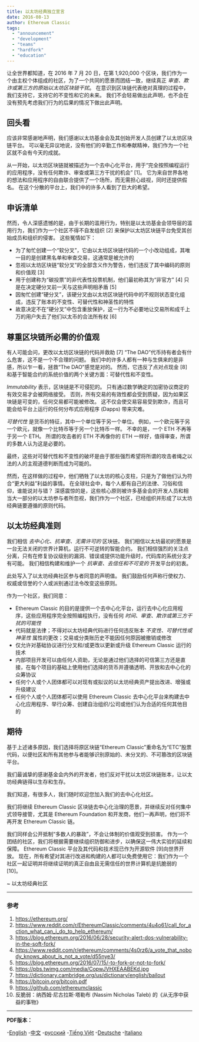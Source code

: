 ```yaml
---
title: 以太坊经典独立宣言
date: 2016-08-13
author: Ethereum Classic
tags:
  - "announcement"
  - "development"
  - "teams"
  - "hardfork"
  - "education"
---
```


让全世界都知道，在 2016 年 7 月 20 日，在第 1,920,000 个区块，我们作为一个由主权个体组成的社区，为了一个共同的愿景而团结一致，继续真正 *审查、欺诈或第三方的原始以太坊区块链干扰*。 在意识到区块链代表绝对真理的过程中，我们支持它，支持它的不变性和它的未来。 我们不会轻易做出此声明，也不会在没有预先考虑我们行为的后果的情况下做出此声明。

## 回头看

应该非常感谢地声明，我们感谢以太坊基金会及其创始开发人员创建了以太坊区块链平台。 可以毫无异议地说，没有他们的辛勤工作和奉献精神，我们作为一个社区就不会有今天的成就。

从一开始，以太坊区块链就被描述为一个去中心化平台，用于“完全按照编程运行的应用程序，没有任何欺诈、审查或第三方干扰的机会” [1]。 它为来自世界各地的想法和应用程序的自由联合提供了一个场所，而无需担心歧视，同时还提供假名。 在这个分散的平台上，我们中的许多人看到了巨大的希望。

## 申诉清单

然而，令人深感遗憾的是，由于长期的滥用行为，特别是以太坊基金会领导层的滥用行为，我们作为一个社区不得不自发组织 [2] 来保护以太坊区块链平台免受其创始成员和组织的侵害。 这些冤情如下：

- 为了匆忙创建一个“软分叉”，它由以太坊区块链代码的一个小改动组成，其唯一目的是创建黑名单和审查交易，这通常是被允许的
- 忽视以太坊区块链“软分叉”的全部含义作为警告，他们违反了其中编码的原则和价值观 [3]
- 用于创建称为“碳投票”的非代表性投票机制，他们最初称其为“非官方” [4] 只是在决定硬分叉前一天与这些声明相矛盾 [5]
- 因匆忙创建“硬分叉”，该硬分叉由以太坊区块链代码中的不规则状态变化组成，违反了账本的不变性、可替代性和神圣性的特性
- 故意决定不在“硬分叉”中包含重放保护，这一行为不必要地让交易所和成千上万的用户失去了他们以太币的合法所有权 [6]

## 尊重区块链所必需的价值观

有人可能会问，更改以太坊区块链的代码并救助 [7] “The DAO”代币持有者会有什么危害，这不是一个不合理的问题。 我们中的许多人都有一种与生俱来的是非感，所以乍一看，拯救“The DAO”感觉是对的。 然而，它违反了点对点现金 [8] 和基于智能合约的系统价值的两个关键方面：可替代性和不变性。

*Immutability* 表示，区块链是不可侵犯的。 只有通过数学确定的加密协议商定的有效交易才会被网络接受。 否则，所有交易的有效性都会受到质疑，因为如果区块链是可变的，任何交易都可能被修改。 这不仅会使交易容易受到欺诈，而且可能会给平台上运行的任何分布式应用程序 (Dapps) 带来灾难。

*可替代性* 是货币的特征，其中一个单位等于另一个单位。 例如，一个欧元等于另一个欧元，就像一个比特币等于另一个比特币一样。 不幸的是，一个 ETH 不再等于另一个 ETH。 所谓的攻击者的 ETH 不再像你的 ETH 一样好，值得审查，所谓的多数人认为这是必要的。

最终，这些对可替代性和不变性的破坏是由于那些强烈希望将所谓的攻击者绳之以法的人的主观道德判断而成为可能的。

然而，在这样做的过程中，他们牺牲了以太坊的核心支柱，只是为了做他们认为符合“更大利益”利益的事情。 在全球社会中，每个人都有自己的法律、习俗和信仰，谁能说对与错？ 深感震惊的是，这些核心原则被许多基金会的开发人员和相当大一部分的以太坊参与者所忽视，我们作为一个社区，已经组织并形成了以太坊经典链要遵循的原则代码。

## 以太坊经典准则

我们相信 *去中心化、抗审查、无需许可的* 区块链。 我们相信以太坊最初的愿景是一台无法关闭的世界计算机，运行不可逆转的智能合约。 我们相信强烈的关注点分离，只有在修复协议级别的漏洞、错误或提供功能升级时，代码库的系统分支才有可能。 我们相信构建和维护一个 *抗审查、去信任和不可变的* 开发平台的初衷。

此处写入了以太坊经典社区参与者同意的声明值。 我们鼓励任何声称行使权力、权威或信誉的个人或派别通过法令改变这些原则。

作为一个社区，我们同意：

- Ethereum Classic 的目的是提供一个去中心化平台，运行去中心化应用程序，这些应用程序完全按照编程执行，没有任何 *时间、审查、欺诈或第三方干扰的可能性*
- 代码就是法律；不得对以太坊经典代码进行任何违反账本 *不变性、可替代性或神圣性* 属性的更改；交易或分类账历史不能因任何原因被撤销或修改
- 仅允许对基础协议进行分叉和/或更改以更新或升级 Ethereum Classic 运行的技术
- 内部项目开发可以由任何人资助，无论是通过他们选择的可信第三方还是直接，在每个项目的基础上使用他们选择的货币并遵循透明、开放和去中心化的众筹协议
- 任何个人或个人团体都可以对现有或拟议的以太坊经典资产提出改进、增强或升级建议
- 任何个人或个人团体都可以使用 Ethereum Classic 去中心化平台来构建去中心化应用程序、举行众筹、创建自治组织/公司或他们认为合适的任何其他目的

## 期待

基于上述诸多原因，我们选择将原区块链“Ethereum Classic”重命名为“ETC”股票代码，以便社区和所有其他参与者能够识别原始的、未分叉的、不可篡改的区块链平台。

我们最诚挚的感谢基金会内外的开发者，他们反对干扰以太坊区块链账本，让以太坊经典链得以生存和生存。

我们知道，有很多人，我们随时欢迎您加入我们的去中心化社区。

我们将继续 Ethereum Classic 区块链去中心化治理的愿景，并继续反对任何集中式领导接管，尤其是 Ethereum Foundation 和开发商，他们一再声明，他们将不再开发 Ethereum Classic 链。

我们同样会公开抵制“多数人的暴政”，不会让体制的价值观受到损害。 作为一个团结的社区，我们将根据需要继续组织防御和进步，以确保这一伟大实验的延续和保障。 Ethereum Classic 平台及其代码和技术现已作为开源软件 [9]向世界开放。 现在，所有希望对其进行改进和构建的人都可以免费使用它：我们作为一个社区一起证明并将继续证明的真正自由且无需信任的世界计算机是抗脆弱的 [10]。

~ 以太坊经典社区

---

### 参考

1. https://ethereum.org/
2. https://www.reddit.com/r/EthereumClassic/comments/4u4o61/call_for_action_what_can_i_do_to_help_ethereum/
3. https://blog.ethereum.org/2016/06/28/security-alert-dos-vulnerability-in-the-soft-fork/
4. https://www.reddit.com/r/ethereum/comments/4s0rz6/a_vote_that_nobody_knows_about_is_not_a_vote/d55nye3/
5. https://blog.ethereum.org/2016/07/15/-to-fork-or-not-to-fork/
6. https://pbs.twimg.com/media/CopwJVHXEAABEKd.jpg
7. https://dictionary.cambridge.org/us/dictionary/english/bailout
8. https://bitcoin.org/bitcoin.pdf
9. https://github.com/ethereumclassic
10. 反脆弱：纳西姆·尼古拉斯·塔勒布 (Nassim Nicholas Taleb) 的《从无序中获益的事物》

---

**PDF版本：**

-[English](/ETC_Declaration_of_Independence.pdf) -[中文](/ETC_Declaration_of_Independence_chinese.pdf) -[русский](/ETC_Declaration_of_Independence_russian.pdf) -[Tiếng Việt](/ETC_Declaration_of_Independence_vietnamese.pdf) -[Deutsche](/ETC_Declaration_of_Independence_german.pdf) -[Italiano](/ETC_Declaration_of_Independence_italian.pdf)